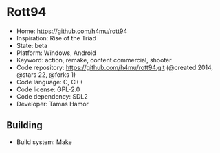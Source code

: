 # Rott94

- Home: https://github.com/h4mu/rott94
- Inspiration: Rise of the Triad
- State: beta
- Platform: Windows, Android
- Keyword: action, remake, content commercial, shooter
- Code repository: https://github.com/h4mu/rott94.git (@created 2014, @stars 22, @forks 1)
- Code language: C, C++
- Code license: GPL-2.0
- Code dependency: SDL2
- Developer: Tamas Hamor

## Building

- Build system: Make
